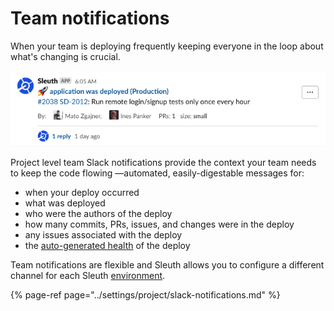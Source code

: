 # Team notifications

When your team is deploying frequently keeping everyone in the loop about what's changing is crucial.

![](../.gitbook/assets/slack-or-deploys-or-sleuth-2021-02-04-11-01-28%20%281%29%20%281%29%20%281%29%20%281%29%20%281%29.png)

Project level team Slack notifications provide the context your team needs to keep the code flowing —automated, easily-digestable messages for: 

* when your deploy occurred
* what was deployed
* who were the authors of the deploy
* how many commits, PRs, issues, and changes were in the deploy
* any issues associated with the deploy
* the [auto-generated health](../auto-verify-your-deploys/) of the deploy

Team notifications are flexible and Sleuth allows you to configure a different channel for each Sleuth [environment](../modeling-your-deployments/environment-support.md).

{% page-ref page="../settings/project/slack-notifications.md" %}

